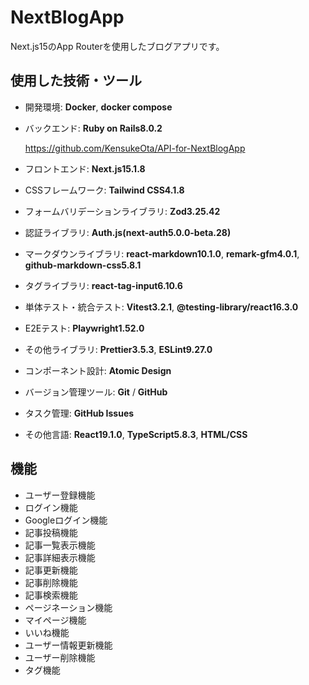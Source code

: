 # NextBlogApp

Next.js15のApp Routerを使用したブログアプリです。

## 使用した技術・ツール

- 開発環境: **Docker**, **docker compose**
- バックエンド: **Ruby on Rails8.0.2**

  https://github.com/KensukeOta/API-for-NextBlogApp

- フロントエンド: **Next.js15.1.8**
- CSSフレームワーク: **Tailwind CSS4.1.8**
- フォームバリデーションライブラリ: **Zod3.25.42**
- 認証ライブラリ: **Auth.js(next-auth5.0.0-beta.28)**
- マークダウンライブラリ: **react-markdown10.1.0**, **remark-gfm4.0.1**, **github-markdown-css5.8.1**
- タグライブラリ: **react-tag-input6.10.6**
- 単体テスト・統合テスト: **Vitest3.2.1**, **@testing-library/react16.3.0**
- E2Eテスト: **Playwright1.52.0**
- その他ライブラリ: **Prettier3.5.3**, **ESLint9.27.0**
- コンポーネント設計: **Atomic Design**
- バージョン管理ツール: **Git** / **GitHub**
- タスク管理: **GitHub Issues**
- その他言語: **React19.1.0**, **TypeScript5.8.3**, **HTML/CSS**

## 機能

- ユーザー登録機能
- ログイン機能
- Googleログイン機能
- 記事投稿機能
- 記事一覧表示機能
- 記事詳細表示機能
- 記事更新機能
- 記事削除機能
- 記事検索機能
- ページネーション機能
- マイページ機能
- いいね機能
- ユーザー情報更新機能
- ユーザー削除機能
- タグ機能
